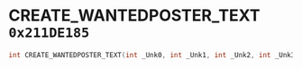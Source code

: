 # CREATE_WANTEDPOSTER_TEXT `0x211DE185`

```cpp
int CREATE_WANTEDPOSTER_TEXT(int _Unk0, int _Unk1, int _Unk2, int _Unk3, int _Unk4, int _Unk5, int _Unk6, int _Unk7, int _Unk8, int _Unk9);
```